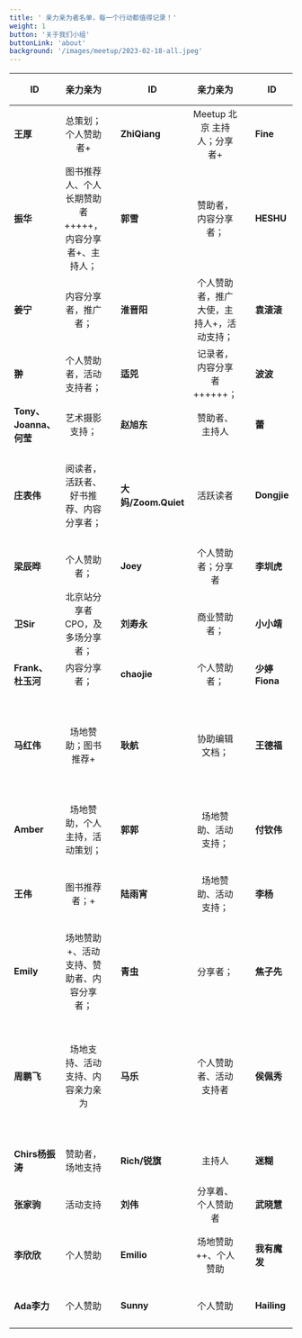 ```yaml
---
title: ' 亲力亲为者名单，每一个行动都值得记录！'
weight: 1
button: '关于我们小组'
buttonLink: 'about'
background: '/images/meetup/2023-02-18-all.jpeg'
---
```


 

| ID        | 亲力亲为 |  | ID        | 亲力亲为 |  |ID        | 亲力亲为 |  |
|--------------|:-------------:|---------:|-----------|:-------------:|---------:|-----------|:-------------:|---------:|
| **王厚** | 总策划；个人赞助者+  |         | **ZhiQiang**  | Meetup 北京 主持人；分享者+  |           |  **Fine**   |  赞助者 |           
|  **振华**   |图书推荐人、个人长期赞助者+++++，内容分享者+、主持人；   |           |  **郭雪**  | 赞助者，内容分享者；  |           |  **HESHU**  | 摄影支持   |           
|  **姜宁**    |  内容分享者，推广者；  |           |  **淮晋阳**  | 个人赞助者，推广大使，主持人+，活动支持；  |           |  **袁滚滚**  |  分享者、主持人 |          
|  **翀**    | 个人赞助者，活动支持者；  |           |   **适兕**  | 记录者，内容分享者++++++；  |           | **波波**   | 赞助者、支持者  |           
| **Tony、Joanna、何莹**    | 艺术摄影支持；  |           | **赵旭东**  |  赞助者、主持人 |           | **蕾**   | 内容分享者  |           | 
|  **庄表伟**   | 阅读者，活跃者、好书推荐、内容分享者；  |           | **大妈/Zoom.Quiet**   | 活跃读者  |           | **Dongjie**   | 场地支持、赞助者、分享者  |      |   
| **梁辰晔**    | 个人赞助者；  |           |  **Joey**  | 个人赞助者；分享者  |           |    **李圳虎**| 内容分享者  |           |  
|  **卫Sir**   | 北京站分享者CPO，及多场分享者；  |         |   **刘寿永**   |   商业赞助者； |           |  **小小靖**  |  场地支持 |           |  
| **Frank、杜玉河**    | 内容分享者；  |           |  **chaojie**  |   个人赞助者； |           |  **少婷Fiona**  |  场地赞助 |           |   
|  **马红伟**   | 场地赞助；图书推荐+  |           |   **耿航** |  协助编辑文档； |           |  **王德福**   | 主持人++、分享者++、赞助者   |           |  
| **Amber**    | 场地赞助，个人主持，活动策划；  |           |  **郭郭**  | 场地赞助、活动支持；  |           |   **付钦伟** | 赞助者  |           |  
|   **王伟**  | 图书推荐者；+  |           |   **陆雨宵** | 场地赞助、活动支持；  |           |  **李杨**  | 内容分享者、推广者  |           |   
|  **Emily**   | 场地赞助+、活动支持、赞助者、内容分享者；  |           |  **青虫**  | 分享者；  |           | **焦子先**   | 场地赞助   |           |   
|   **周鹏飞**  | 场地支持、活动支持、内容亲力亲为  |           |   **马乐** |  个人赞助者、活动支持者 |           |  **侯佩秀**  | 场地赞助、活动支持、个人赞助者；  |   
|  **Chirs杨振涛**  |赞助者，场地支持 | |  **Rich/锐旗**  | 主持人  |  | **迷糊**   | 个人赞助者  |           |
|  **张家驹**  | 活动支持   |           | **刘伟** | 分享着、个人赞助者 || **武晓慧**| 分享者|
|**李欣欣**|个人赞助|| **Emilio**|场地赞助++、个人赞助||**我有魔发**|艺术摄影支持；||
|**Ada李力**|个人赞助| |**Sunny**|个人赞助 | |**Hailing**| 内容分享者 |